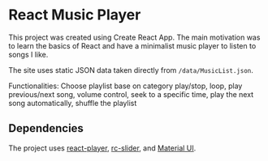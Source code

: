 # React Music Player

This project was created using Create React App. The main motivation was to learn the basics of React and have a minimalist music player to listen to songs I like.

The site uses static JSON data taken directly from `/data/MusicList.json`.

Functionalities: Choose playlist base on category play/stop, loop, play previous/next song, volume control, seek to a specific time, play the next song automatically, shuffle the playlist

## Dependencies

The project uses [react-player](https://github.com/cookpete/react-player), [rc-slider](https://github.com/react-component/slider), and [Material UI](https://mui.com/material-ui/).

